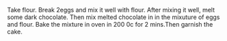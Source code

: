 Take flour. Break 2eggs and mix it well with flour. After mixing it well, melt some dark chocolate. Then mix melted chocolate in in the mixuture of eggs and flour. Bake the mixture in oven in 200 0c for 2 mins.Then garnish the cake.
